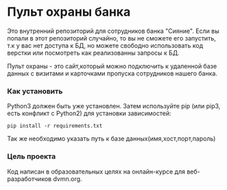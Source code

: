 # Пульт охраны банка #
Это внутренний репозиторий для сотрудников банка "Сияние".
Если вы попали в этот репозиторий случайно, то вы не сможете его запустить, т.к у вас нет
доступа к БД, но можете свободно использовать код верстки или посмотреть как реализованны запросы к БД.


Пульт охраны - это сайт,который можно подключить к удаленной базе данных с визитами
и карточками пропуска сотрудников нашего банка.

### Как установить ###
Python3 должен быть уже установлен. Затем используйте pip (или pip3, есть конфликт с Python2) для установки зависимостей:
```
pip install -r requirements.txt
```
Так же необходимо указать путь к базе данных(имя,хост,порт,пароль)

### Цель проекта ###
Код написан в образовательных целях на онлайн-курсе для веб-разработчиков dvmn.org.